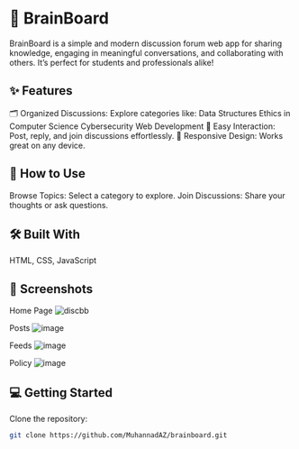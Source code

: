 # 🌟 BrainBoard
BrainBoard is a simple and modern discussion forum web app for sharing knowledge, engaging in meaningful conversations, and collaborating with others. It’s perfect for students and professionals alike!

## ✨ Features
🗂 Organized Discussions: Explore categories like:
Data Structures
Ethics in Computer Science
Cybersecurity
Web Development
💬 Easy Interaction: Post, reply, and join discussions effortlessly.
📱 Responsive Design: Works great on any device.

## 🚀 How to Use
Browse Topics: Select a category to explore.
Join Discussions: Share your thoughts or ask questions.
## 🛠️ Built With
HTML, CSS, JavaScript

## 📸 Screenshots
Home Page
![discbb](https://github.com/user-attachments/assets/8e4da315-0e16-42ac-8c1d-dd157dde4ea5)

Posts
![image](https://github.com/user-attachments/assets/4f338f27-8fea-40f4-b5f7-1b87626ac0c0)

Feeds
![image](https://github.com/user-attachments/assets/6e397816-592a-4efc-9190-6dfc203a6868)

Policy
![image](https://github.com/user-attachments/assets/51620835-cd37-48b4-9236-c4f2af77e780)

## 💻 Getting Started
Clone the repository:
```bash
git clone https://github.com/MuhannadAZ/brainboard.git

